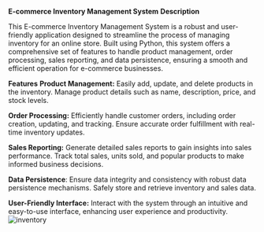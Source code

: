 **E-commerce Inventory Management System**
**Description**


This E-commerce Inventory Management System is a robust and user-friendly application designed to streamline the process of managing inventory for an online store. Built using Python, this system offers a comprehensive set of features to handle product management, order processing, sales reporting, and data persistence, ensuring a smooth and efficient operation for e-commerce businesses.

**Features**
**Product Management:** Easily add, update, and delete products in the inventory. Manage product details such as name, description, price, and stock levels.

**Order Processing:** Efficiently handle customer orders, including order creation, updating, and tracking. Ensure accurate order fulfillment with real-time inventory updates.

**Sales Reporting:** Generate detailed sales reports to gain insights into sales performance. Track total sales, units sold, and popular products to make informed business decisions.

**Data Persistence**: Ensure data integrity and consistency with robust data persistence mechanisms. Safely store and retrieve inventory and sales data.

**User-Friendly Interface:** Interact with the system through an intuitive and easy-to-use interface, enhancing user experience and productivity.
![inventory](https://github.com/MiftahMJ/Python-Basic-to-Expert/assets/139647947/85be273a-453c-4dd1-a2ad-df454602c226)
